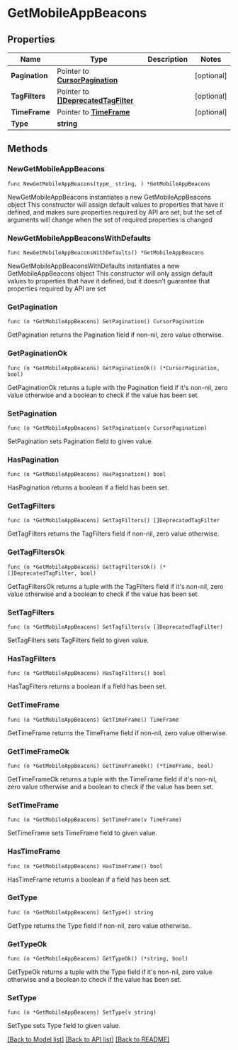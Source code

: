 # GetMobileAppBeacons

## Properties

Name | Type | Description | Notes
------------ | ------------- | ------------- | -------------
**Pagination** | Pointer to [**CursorPagination**](CursorPagination.md) |  | [optional] 
**TagFilters** | Pointer to [**[]DeprecatedTagFilter**](DeprecatedTagFilter.md) |  | [optional] 
**TimeFrame** | Pointer to [**TimeFrame**](TimeFrame.md) |  | [optional] 
**Type** | **string** |  | 

## Methods

### NewGetMobileAppBeacons

`func NewGetMobileAppBeacons(type_ string, ) *GetMobileAppBeacons`

NewGetMobileAppBeacons instantiates a new GetMobileAppBeacons object
This constructor will assign default values to properties that have it defined,
and makes sure properties required by API are set, but the set of arguments
will change when the set of required properties is changed

### NewGetMobileAppBeaconsWithDefaults

`func NewGetMobileAppBeaconsWithDefaults() *GetMobileAppBeacons`

NewGetMobileAppBeaconsWithDefaults instantiates a new GetMobileAppBeacons object
This constructor will only assign default values to properties that have it defined,
but it doesn't guarantee that properties required by API are set

### GetPagination

`func (o *GetMobileAppBeacons) GetPagination() CursorPagination`

GetPagination returns the Pagination field if non-nil, zero value otherwise.

### GetPaginationOk

`func (o *GetMobileAppBeacons) GetPaginationOk() (*CursorPagination, bool)`

GetPaginationOk returns a tuple with the Pagination field if it's non-nil, zero value otherwise
and a boolean to check if the value has been set.

### SetPagination

`func (o *GetMobileAppBeacons) SetPagination(v CursorPagination)`

SetPagination sets Pagination field to given value.

### HasPagination

`func (o *GetMobileAppBeacons) HasPagination() bool`

HasPagination returns a boolean if a field has been set.

### GetTagFilters

`func (o *GetMobileAppBeacons) GetTagFilters() []DeprecatedTagFilter`

GetTagFilters returns the TagFilters field if non-nil, zero value otherwise.

### GetTagFiltersOk

`func (o *GetMobileAppBeacons) GetTagFiltersOk() (*[]DeprecatedTagFilter, bool)`

GetTagFiltersOk returns a tuple with the TagFilters field if it's non-nil, zero value otherwise
and a boolean to check if the value has been set.

### SetTagFilters

`func (o *GetMobileAppBeacons) SetTagFilters(v []DeprecatedTagFilter)`

SetTagFilters sets TagFilters field to given value.

### HasTagFilters

`func (o *GetMobileAppBeacons) HasTagFilters() bool`

HasTagFilters returns a boolean if a field has been set.

### GetTimeFrame

`func (o *GetMobileAppBeacons) GetTimeFrame() TimeFrame`

GetTimeFrame returns the TimeFrame field if non-nil, zero value otherwise.

### GetTimeFrameOk

`func (o *GetMobileAppBeacons) GetTimeFrameOk() (*TimeFrame, bool)`

GetTimeFrameOk returns a tuple with the TimeFrame field if it's non-nil, zero value otherwise
and a boolean to check if the value has been set.

### SetTimeFrame

`func (o *GetMobileAppBeacons) SetTimeFrame(v TimeFrame)`

SetTimeFrame sets TimeFrame field to given value.

### HasTimeFrame

`func (o *GetMobileAppBeacons) HasTimeFrame() bool`

HasTimeFrame returns a boolean if a field has been set.

### GetType

`func (o *GetMobileAppBeacons) GetType() string`

GetType returns the Type field if non-nil, zero value otherwise.

### GetTypeOk

`func (o *GetMobileAppBeacons) GetTypeOk() (*string, bool)`

GetTypeOk returns a tuple with the Type field if it's non-nil, zero value otherwise
and a boolean to check if the value has been set.

### SetType

`func (o *GetMobileAppBeacons) SetType(v string)`

SetType sets Type field to given value.



[[Back to Model list]](../README.md#documentation-for-models) [[Back to API list]](../README.md#documentation-for-api-endpoints) [[Back to README]](../README.md)


